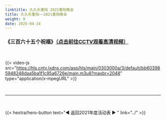 ```yaml
---
linktitle: 久久乐重阳 2021重阳晚会
title: 久久乐重阳——2021重阳晚会
weight: 9
date: 2025-04-14
---
```


### 《三百六十五个祝福》[（点击前往CCTV观看高清视频）](https://tv.cctv.com/2021/10/14/VIDEpnK77ko1WEvPBDxl2HaL211014.shtml)

<br>

{{< video-js src="https://hls.cntv.lxdns.com/asp/hls/main/0303000a/3/default/bb603985948248daa5ba1f1c95a6726e/main.m3u8?maxbr=2048" type="application/x-mpegURL" >}}


<br>
<hr>
<br>

{{< hextra/hero-button text="◀ 返回2021年度活动表 ▶ " link="../" >}}



